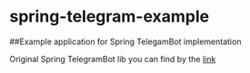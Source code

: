 # spring-telegram-example
##Example application for Spring TelegamBot implementation

Original Spring TelegramBot lib you can find by the [link](https://github.com/w4p/spring-telegram)
